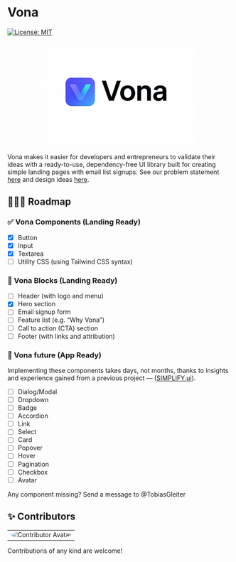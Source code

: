 # Vona

[![License: MIT](https://img.shields.io/badge/License-MIT-yellow.svg)](https://opensource.org/licenses/MIT)

<p align="center"> <img src="/docs/img/vona.png" alt="Validate your ideas with a lightweight UI library for simple landing pages and email signups." width="350"/></p>

Vona makes it easier for developers and entrepreneurs to validate their ideas with a ready-to-use, dependency-free UI library built for creating simple landing pages with email list signups. See our problem statement [here](/docs/PROBLEM.md) and design ideas [here](/docs/DESIGN.md).

## 🚴🏽‍♂️ Roadmap

### ✅ Vona Components (Landing Ready)

- [x] Button
- [x] Input
- [x] Textarea
- [ ] Utility CSS (using Tailwind CSS syntax)

### 🔧 Vona Blocks (Landing Ready)

- [ ] Header (with logo and menu)
- [x] Hero section
- [ ] Email signup form
- [ ] Feature list (e.g. “Why Vona”)
- [ ] Call to action (CTA) section
- [ ] Footer (with links and attribution)

### 🔮 Vona future (App Ready)

Implementing these components takes days, not months, thanks to insights and experience gained from a previous project — ([SIMPLIFY.ui](https://github.com/TobiasGleiter/SIMPLIFY.ui)).

- [ ] Dialog/Modal
- [ ] Dropdown
- [ ] Badge
- [ ] Accordion
- [ ] Link
- [ ] Select
- [ ] Card
- [ ] Popover
- [ ] Hover
- [ ] Pagination
- [ ] Checkbox
- [ ] Avatar

Any component missing? Send a message to @TobiasGleiter

## ✨ Contributors

<table>
  <tr>
    <td align="center">
      <img src="https://avatars.githubusercontent.com/tobiasgleiter" width="64px" style="border-radius: 50%;" alt="Contributor Avatar"/>
    </td>
  </tr>
</table>

Contributions of any kind are welcome!
